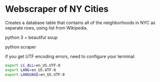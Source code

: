 # Webscraper of NY Cities

Creates a database table that contains all of the neighborhoods in NYC as separate rows, using list from Wikipedia.


python 3 + beautiful soup

python scraper

if you get UTF encoding errors, need to configure your terminal:
```bash
export LC_ALL=en_US.UTF-8
export LANG=en_US.UTF-8
export LANGUAGE=en_US.UTF-8
```


